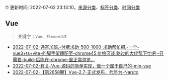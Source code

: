 :alarm_clock: 更新时间: 2022-07-02 23:13:10。[来源分类](../README.md)、[标签分类](../TAGS.md)、[时间分类](../TIMELINE.md)

## Vue


> 关键字：`Vue`、`ElementUI`



- [2022-07-02-通宵加班,-付费求助-500-1000-求助帮忙把,-一个-vue3+ts+vite-的脚手架适配至-chrome45,价格可谈,路过的大佬帮下忙吧,-只需要-build-后能在-chrome-里正常浏览...](https://www.v2ex.com/t/863679) 
- [2022-07-02-有关-Vue-源码的简单实现，做一个属于自己的-min-vue](https://toutiao.io/k/37d4dui) 
- [2022-07-02-【第2658期】Vue-2.7-正式发布，代号为-Naruto](https://toutiao.io/k/3i7yfq0) 